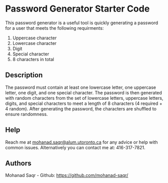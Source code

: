 # Password Generator Starter Code

This password generator is a useful tool is quickly generating a password for a user that meets the following requirments:

1) Uppercase character
2) Lowercase character
3) Digit
4) Special character
5) 8 characters in total


## Description

The password must contain at least one lowercase letter, one uppercase letter, one digit, and one special character.
The password is then generated with random characters from the set of lowercase letters, uppercase letters, digits, and special characters to meet a length of 8 characters (4 required + 4 random).
After generating the password, the characters are shuffled to ensure randomness.

## Help
Reach me at mohanad.saqr@alum.utoronto.ca for any advice or help with common issues.
Alternatively you can contact me at: 416-317-7821.

## Authors
Mohanad Saqr - Github: https://github.com/mohanad-saqr/
